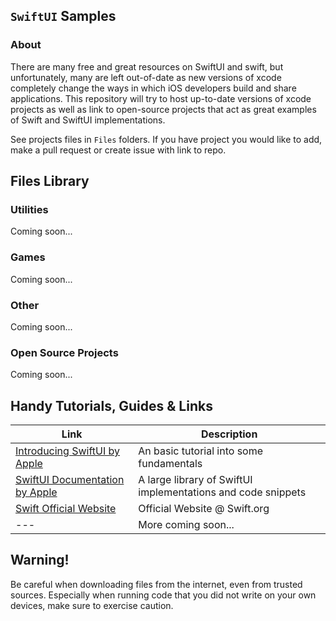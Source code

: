 ## `SwiftUI` Samples

### About
There are many free and great resources on SwiftUI and swift, but unfortunately, many are left out-of-date as new versions of xcode completely change the ways in which iOS developers build and share applications. This repository will try to host up-to-date versions of xcode projects as well as link to open-source projects that act as great examples of Swift and SwiftUI implementations.

See projects files in `Files` folders. If you have project you would like to add, make a pull request or create issue with link to repo.


## Files Library
### Utilities
Coming soon...

### Games
Coming soon...

### Other
Coming soon...

### Open Source Projects
Coming soon...


## Handy Tutorials, Guides & Links
| Link | Description |
| --- | --- |
| [Introducing SwiftUI by Apple](https://developer.apple.com/tutorials/swiftui) | An basic tutorial into some fundamentals |
| [SwiftUI Documentation by Apple](https://developer.apple.com/documentation/swiftui) | A large library of SwiftUI implementations and code snippets |
| [Swift Official Website](https://www.swift.org) | Official Website @ Swift.org |
| --- | More coming soon... |
 

## Warning!
Be careful when downloading files from the internet, even from trusted sources. Especially when running code that you did not write on your own devices, make sure to exercise caution.
